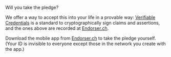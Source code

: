 
Will you take the pledge?

We offer a way to accept this into your life in a provable way: [Verifiable Credentials](https://www.w3.org/TR/vc-data-model/) is a standard to cryptographically sign claims and assertions, and the ones above are recorded at [Endorser.ch](https://endorser.ch).

Download the mobile app from [Endorser.ch](https://endorser.ch) to take the pledge yourself. (Your ID is invisible to everyone except those in the network you create with the app.)
